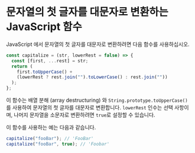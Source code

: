 # 문자열의 첫 글자를 대문자로 변환하는 JavaScript 함수

JavaScript 에서 문자열의 첫 글자를 대문자로 변환하려면 다음 함수를 사용하십시오.

```js
const capitalize = (str, lowerRest = false) => {
  const [first, ...rest] = str;
  return (
    first.toUpperCase() +
    (lowerRest ? rest.join("").toLowerCase() : rest.join(""))
  );
};
```

이 함수는 배열 분해 (array destructuring) 와 `String.prototype.toUpperCase()`를 사용하여 문자열의 첫 글자를 대문자로 변환합니다. `lowerRest` 인수는 선택 사항이며, 나머지 문자열을 소문자로 변환하려면 `true`로 설정할 수 있습니다.

이 함수를 사용하는 예는 다음과 같습니다.

```js
capitalize("fooBar"); // 'FooBar'
capitalize("fooBar", true); // 'Foobar'
```
